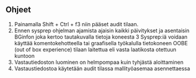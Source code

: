 ## Ohjeet
1. Painamalla Shift + Ctrl + f3 niin pääset audit tilaan.
2. Ennen sysprep ohjelman ajamista ajaisin kaikki päivitykset ja asentaisin BGinfon joka kertoo tautakuvalla tietoja koneesta
3 Sysprep:iä voidaan käyttää komentokehotteella tai graafisella työkalulla tietokoneen OOBE (out of box experience) tilaan laitettua eli vasta laatikosta otettuun kuntoon
4. Vastautiedoston luominen on helmpompaa kuin tyhjästä aloittaminen
5. Vastaustiedostoa käytetään audit tilassa mallityöasemaa asennettaessa
